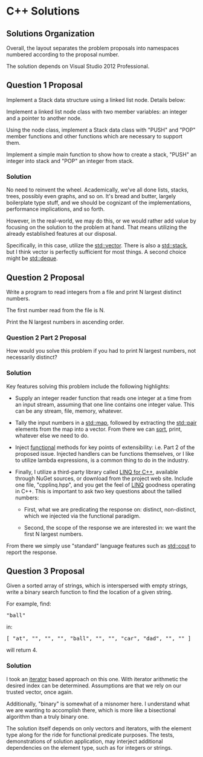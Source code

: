 # C++ Solutions

## Solutions Organization

Overall, the layout separates the problem proposals into namespaces numbered according to the proposal number.

The solution depends on Visual Studio 2012 Professional.

## Question 1 Proposal

Implement a Stack data structure using a linked list node. Details below:

Implement a linked list node class with two member variables: an integer and a pointer to another node.

Using the node class, implement a Stack data class with "PUSH" and "POP" member functions and other functions which are necessary to support them.

Implement a simple main function to show how to create a stack, "PUSH" an integer into stack and "POP" an integer from stack.

### Solution

No need to reinvent the wheel. Academically, we've all done lists, stacks, trees, possibly even graphs, and so on. It's bread and butter, largely boilerplate type stuff, and we should be cognizant of the implementations, performance implications, and so forth.

However, in the real-world, we may do this, or we would rather add value by focusing on the solution to the problem at hand. That means utilizing the already established features at our disposal.

Specifically, in this case, utilize the [std::vector](http://www.cplusplus.com/reference/vector/). There is also a [std::stack](http://www.cplusplus.com/reference/stack/), but I think vector is perfectly sufficient for most things. A second choice might be [std::deque](http://www.cplusplus.com/reference/deque/).

## Question 2 Proposal

Write a program to read integers from a file and print N largest distinct numbers.

The first number read from the file is N.

Print the N largest numbers in ascending order.

### Question 2 Part 2 Proposal
    
How would you solve this problem if you had to print N largest numbers, not necessarily distinct?

### Solution

Key features solving this problem include the following highlights:

* Supply an integer reader function that reads one integer at a time from an input stream, assuming that one line contains one integer value. This can be any stream, file, memory, whatever.

* Tally the input numbers in a [std::map](http://www.cplusplus.com/reference/map/), followed by extracting the [std::pair](http://www.cplusplus.com/reference/utility/pair/) elements from the map into a vector. From there we can [sort](http://en.cppreference.com/w/cpp/algorithm/sort), print, whatever else we need to do.

* Inject [functional](http://www.cplusplus.com/reference/functional/function/) methods for key points of extensibility: i.e. Part 2 of the proposed issue. Injected handlers can be functions themselves, or I like to utilize lambda expressions, is a common thing to do in the industry.

* Finally, I utilize a third-party library called [LINQ for C++](http://cpplinq.codeplex.com/), available through NuGet sources, or download from the project web site. Include one file, "cpplinq.hpp", and you get the feel of [LINQ](http://msdn.microsoft.com/en-us/library/bb397926.aspx) goodness operating in C++. This is important to ask two key questions about the tallied numbers:

  * First, what we are predicating the response on: distinct, non-distinct, which we injected via the functional paradigm.

  * Second, the scope of the response we are interested in: we want the first N largest numbers.

From there we simply use "standard" language features such as [std::cout](http://www.cplusplus.com/reference/iostream/cout/) to report the response.

## Question 3 Proposal

Given a sorted array of strings, which is interspersed with empty strings, write a binary search function to find the location of a given string.

For example, find:

<pre>
"ball"
</pre>

in:

<pre>
[ "at", "", "", "", "ball", "", "", "car", "dad", "", "" ]
</pre>

will return 4.

### Solution

I took an [iterator](http://www.cplusplus.com/reference/iterator/RandomAccessIterator/) based approach on this one. With iterator arithmetic the desired index can be determined. Assumptions are that we rely on our trusted vector, once again.

Additionally, "binary" is somewhat of a misnomer here. I understand what we are wanting to accomplish there, which is more like a bisectional algorithm than a truly binary one.

The solution itself depends on only vectors and iterators, with the element type along for the ride for functional predicate purposes. The tests, demonstrations of solution application, may interject additional dependencies on the element type, such as for integers or strings.
